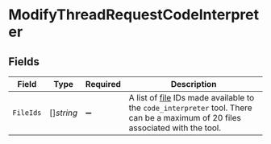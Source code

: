 # ModifyThreadRequestCodeInterpreter


## Fields

| Field                                                                                                                                                        | Type                                                                                                                                                         | Required                                                                                                                                                     | Description                                                                                                                                                  |
| ------------------------------------------------------------------------------------------------------------------------------------------------------------ | ------------------------------------------------------------------------------------------------------------------------------------------------------------ | ------------------------------------------------------------------------------------------------------------------------------------------------------------ | ------------------------------------------------------------------------------------------------------------------------------------------------------------ |
| `FileIds`                                                                                                                                                    | []*string*                                                                                                                                                   | :heavy_minus_sign:                                                                                                                                           | A list of [file](/docs/api-reference/files) IDs made available to the `code_interpreter` tool. There can be a maximum of 20 files associated with the tool.<br/> |